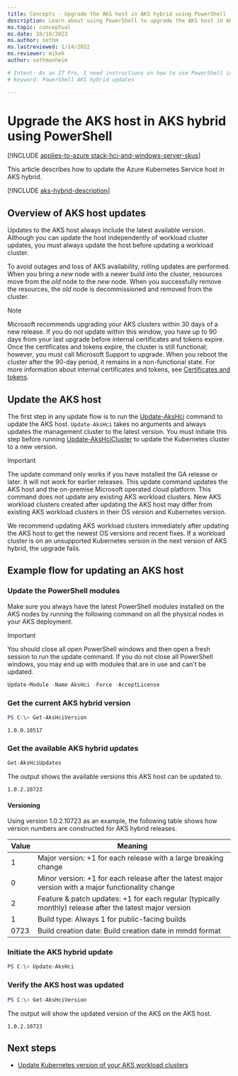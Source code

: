 ```yaml
---
title: Concepts - Upgrade the AKS host in AKS hybrid using PowerShell
description: Learn about using PowerShell to upgrade the AKS host in AKS hybrid.
ms.topic: conceptual
ms.date: 10/18/2022
ms.author: sethm 
ms.lastreviewed: 1/14/2022
ms.reviewer: mikek
author: sethmanheim

# Intent: As an IT Pro, I need instructions on how to use PowerShell in order to upgrade my AKS host in AKS hybrid.
# Keyword: PowerShell AKS hybrid updates

---
```


# Upgrade the AKS host in AKS hybrid using PowerShell

[!INCLUDE [applies-to-azure stack-hci-and-windows-server-skus](includes/aks-hci-applies-to-skus/aks-hybrid-applies-to-azure-stack-hci-windows-server-sku.md)]

This article describes how to update the Azure Kubernetes Service host in AKS hybrid. 

[!INCLUDE [aks-hybrid-description](includes/aks-hybrid-description.md)]

## Overview of AKS host updates

Updates to the AKS host always include the latest available version. Although you can update the host independently of workload cluster updates, you must always update the host before updating a workload cluster.

To avoid outages and loss of AKS availability, rolling updates are performed. When you bring a _new_ node with a newer build into the cluster, resources move from the _old_ node to the _new_ node. When you successfully remove the resources, the _old_ node is decommissioned and removed from the cluster.

> [!Note]  
> Microsoft recommends upgrading your AKS clusters within 30 days of a new release. If you do not update within this window, you have up to 90 days from your last upgrade before internal certificates and tokens expire. Once the certificates and tokens expire, the cluster is still functional; however, you must call Microsoft Support to upgrade. When you reboot the cluster after the 90-day period, it remains in a non-functional state. For more information about internal certificates and tokens, see [Certificates and tokens](/azure-stack/aks-hci/certificates-update-after-sixty-days).

## Update the AKS host

The first step in any update flow is to run the [Update-AksHci](./reference/ps/update-akshci.md) command to update the AKS host. `Update-AksHci` takes no arguments and always updates the management cluster to the latest version. You must initiate this step before running [Update-AksHciCluster](./reference/ps/update-akshcicluster.md) to update the Kubernetes cluster to a new version.

> [!Important]
> The update command only works if you have installed the GA release or later. It will not work for earlier releases. This update command updates the AKS host and the on-premise Microsoft operated cloud platform. This command does not update any existing AKS workload clusters. New AKS workload clusters created after updating the AKS host may differ from existing AKS workload clusters in their OS version and Kubernetes version.

We recommend updating AKS workload clusters immediately after updating the AKS host to get the newest OS versions and recent fixes. If a workload cluster is on an unsupported Kubernetes version in the next version of AKS hybrid, the upgrade fails.

## Example flow for updating an AKS host

### Update the PowerShell modules

Make sure you always have the latest PowerShell modules installed on the AKS nodes by running the following command on all the physical nodes in your AKS deployment.<!--Not sure how to generalize "all the physical Azure Stack HCI nodes" to Windows Server and potentially other deployments of AKS hybrid, will this work in context?-->

> [!Important]
> You should close all open PowerShell windows and then open a fresh session to run the update command. If you do not close all PowerShell windows, you may end up with modules that are in use and can't be updated.

```powershell
Update-Module -Name AksHci -Force -AcceptLicense
```

### Get the current AKS hybrid version

```powershell
PS C:\> Get-AksHciVersion                    
```

```output
1.0.0.10517
```

### Get the available AKS hybrid updates

```powershell
Get-AksHciUpdates
```

The output shows the available versions this AKS host can be updated to.

```output
1.0.2.10723
```

#### Versioning

Using version 1.0.2.10723 as an example, the following table shows how version numbers are constructed for AKS hybrid releases.

| Value | Meaning                                                                                             |
| ----- | --------------------------------------------------------------------------------------------------- |
| 1     | Major version: +1 for each release with a large breaking change                                     |
| 0     | Minor version: +1 for each release after the latest major version with a major functionality change |
| 2     | Feature & patch updates: +1 for each regular (typically monthly) release after the latest major version |
| 1     | Build type: Always 1 for public-facing builds                                                       |
| 0723  | Build creation date: Build creation date in mmdd format                                             |


### Initiate the AKS hybrid update

```powershell
PS C:\> Update-AksHci
```

### Verify the AKS host was updated

```powershell
PS C:\> Get-AksHciVersion
```

The output will show the updated version of the AKS on the AKS host.

```output
1.0.2.10723
```

## Next steps

- [Update Kubernetes version of your AKS workload clusters](upgrade.md)


<!-- LINKS - external -->


<!-- LINKS - internal -->
